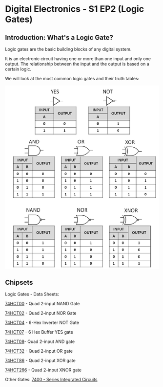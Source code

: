 # Digital Electronics - S1 EP2 (Logic Gates)

## Introduction: What's a Logic Gate?

Logic gates are the basic building blocks of any digital system.

It is an electronic circuit having one or more than one input and only one output.
The relationship between the input and the output is based on a certain logic.

We will look at the most common logic gates and their truth tables:

![LogicGates](truth-tables.png)

## Chipsets

Logic Gates - Data Sheets:

[74HCT00](https://assets.nexperia.com/documents/data-sheet/74HC_HCT00.pdf) - Quad 2-input NAND Gate

[74HCT02](https://assets.nexperia.com/documents/data-sheet/74HC_HCT02.pdf) - Quad 2-input NOR Gate

[74HCT04](https://www.diodes.com/assets/Datasheets/74HCT04.pdf) - 6-Hex Inverter NOT Gate

[74HCT07](https://www.ti.com/lit/ds/symlink/sn74ls07.pdf) - 6 Hex Buffer YES gate

[74HCT08](https://www.diodes.com/assets/Datasheets/74HCT08.pdf)- Quad 2-input AND gate

[74HCT32](https://www.diodes.com/assets/Datasheets/74HCT32.pdf) - Quad 2-input OR gate

[74HCT86](https://assets.nexperia.com/documents/data-sheet/74HC_HCT86.pdf) - Quad 2-input XOR gate

[74HCT266](https://www.ti.com/lit/ds/symlink/sn74hc266.pdf) - Quad 2-input XNOR gate

Other Gates:
[7400 - Series Integrated Circuits](https://en.wikipedia.org/wiki/List_of_7400-series_integrated_circuits#74x00_%E2%80%93_74x99)
